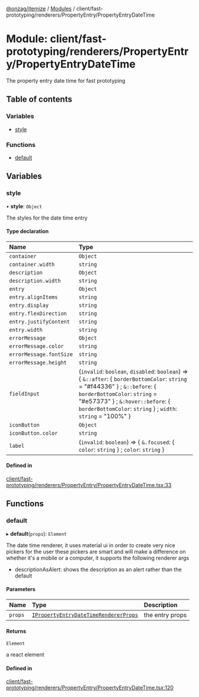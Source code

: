 [@onzag/itemize](../README.md) / [Modules](../modules.md) / client/fast-prototyping/renderers/PropertyEntry/PropertyEntryDateTime

# Module: client/fast-prototyping/renderers/PropertyEntry/PropertyEntryDateTime

The property entry date time for fast prototyping

## Table of contents

### Variables

- [style](client_fast_prototyping_renderers_PropertyEntry_PropertyEntryDateTime.md#style)

### Functions

- [default](client_fast_prototyping_renderers_PropertyEntry_PropertyEntryDateTime.md#default)

## Variables

### style

• **style**: `Object`

The styles for the date time entry

#### Type declaration

| Name | Type |
| :------ | :------ |
| `container` | `Object` |
| `container.width` | `string` |
| `description` | `Object` |
| `description.width` | `string` |
| `entry` | `Object` |
| `entry.alignItems` | `string` |
| `entry.display` | `string` |
| `entry.flexDirection` | `string` |
| `entry.justifyContent` | `string` |
| `entry.width` | `string` |
| `errorMessage` | `Object` |
| `errorMessage.color` | `string` |
| `errorMessage.fontSize` | `string` |
| `errorMessage.height` | `string` |
| `fieldInput` | (`invalid`: `boolean`, `disabled`: `boolean`) => { `&::after`: { `borderBottomColor`: `string` = "#f44336" } ; `&::before`: { `borderBottomColor`: `string` = "#e57373" } ; `&:hover::before`: { `borderBottomColor`: `string`  } ; `width`: `string` = "100%" } |
| `iconButton` | `Object` |
| `iconButton.color` | `string` |
| `label` | (`invalid`: `boolean`) => { `&.focused`: { `color`: `string`  } ; `color`: `string`  } |

#### Defined in

[client/fast-prototyping/renderers/PropertyEntry/PropertyEntryDateTime.tsx:33](https://github.com/onzag/itemize/blob/5c2808d3/client/fast-prototyping/renderers/PropertyEntry/PropertyEntryDateTime.tsx#L33)

## Functions

### default

▸ **default**(`props`): `Element`

The date time renderer, it uses material ui in order to create very nice pickers for the user
these pickers are smart and will make a difference on whether it's a mobile or a computer,
it supports the following renderer args

- descriptionAsAlert: shows the description as an alert rather than the default

#### Parameters

| Name | Type | Description |
| :------ | :------ | :------ |
| `props` | [`IPropertyEntryDateTimeRendererProps`](../interfaces/client_internal_components_PropertyEntry_PropertyEntryDateTime.IPropertyEntryDateTimeRendererProps.md) | the entry props |

#### Returns

`Element`

a react element

#### Defined in

[client/fast-prototyping/renderers/PropertyEntry/PropertyEntryDateTime.tsx:120](https://github.com/onzag/itemize/blob/5c2808d3/client/fast-prototyping/renderers/PropertyEntry/PropertyEntryDateTime.tsx#L120)
